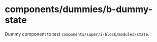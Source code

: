 # components/dummies/b-dummy-state

Dummy component to test `components/super/i-block/modules/state`.
